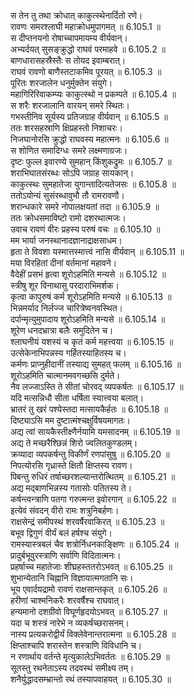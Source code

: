 

  
स तेन तु तथा क्रोधात् काकुत्स्थेनार्दितो रणे।  
रावणः समरश्लाघी महाक्रोधमुपागमत् ॥ 6.105.1 ॥   
स दीप्तनयनो रोषाच्चापमायम्य वीर्यवान्।  
अभ्यर्दयत् सुसङ्क्रुद्धो राघवं परमाहवे ॥ 6.105.2 ॥   
बाणधारासहस्रैस्तैः स तोयद इवाम्बरात्।  
राघवं रावणो बाणैस्तटाकमिव पूरयत् ॥ 6.105.3 ॥   
पूरितः शरजालेन धनुर्मुक्तेन संयुगे।  
महागिरिरिवाकम्प्यः काकुत्स्थो न प्रकम्पते ॥ 6.105.4 ॥   
स शरैः शरजालानि वारयन् समरे स्थितः।  
गभस्तीनिव सूर्यस्य प्रतिजग्राह वीर्यवान् ॥ 6.105.5 ॥   
ततः शरसहस्राणि क्षिप्रहस्तो निशाचरः।  
निजघानोरसि क्रुद्धो राघवस्य महात्मनः ॥ 6.105.6 ॥   
स शोणित समादिग्धः समरे लक्ष्मणाग्रजः।  
दृष्टः फुल्ल इवारण्ये सुमहान् किंशुकद्रुमः ॥ 6.105.7 ॥   
शराभिघातसंरब्धः सोऽपि जग्राह सायकान्।  
काकुत्स्थः सुमहातेजा युगान्तादित्यतेजसः ॥ 6.105.8 ॥   
ततोऽयोन्यं सुसंरब्धावुभौ तौ रामरावणौ।  
शरान्धकारे समरे नोपालक्षयतां तदा ॥ 6.105.9 ॥   
ततः क्रोधसमाविष्टो रामो दशरथात्मजः।  
उवाच रावणं वीरः प्रहस्य परुषं वचः ॥ 6.105.10 ॥   
मम भार्या जनस्थानादज्ञानाद्राक्षसाधम।  
हृता ते विवशा यस्मात्तस्मात्त्वं नासि वीर्यवान् ॥ 6.105.11 ॥   
मया विरहितां दीनां वर्तमानां महावने।  
वैदेहीं प्रसभं हृत्वा शूरोऽहमिति मन्यसे ॥ 6.105.12 ॥   
स्त्रीषु शूर विनाथासु परदाराभिमर्शक।  
कृत्वा कापुरुषं कर्म शूरोऽहमिति मन्यसे ॥ 6.105.13 ॥   
भिन्नमर्याद निर्लज्ज चारित्रेष्वनवस्थित।  
दर्पान्मृत्युमुपादाय शूरोऽहमिति मन्यसे ॥ 6.105.14 ॥   
शूरेण धनदभ्रात्रा बलैः समुदितेन च।  
श्लाघनीयं यशस्यं च कृतं कर्म महत्त्वया ॥ 6.105.15 ॥   
उत्सेकेनाभिपन्नस्य गर्हितस्याहितस्य च।  
कर्मणः प्राप्नुहीदानीं तस्याद्य सुमहत् फलम् ॥ 6.105.16 ॥   
शूरोऽहमिति चात्मानमवगच्छसि दुर्मते।  
नैव लज्जाऽस्ति ते सीतां चोरवद् व्यपकर्षतः ॥ 6.105.17 ॥   
यदि मत्सन्निधौ सीता धर्षिता स्यात्त्वया बलात्।  
भ्रातरं तु खरं पश्येस्तदा मत्सायकैर्हतः ॥ 6.105.18 ॥   
दिष्ट्याऽसि मम दुष्टात्मंश्चक्षुर्विषयमागतः।  
अद्य त्वां सायकैस्तीक्ष्णैर्नयामि यमसादनम् ॥ 6.105.19 ॥   
अद्य ते मच्छरैश्छिन्नं शिरो ज्वलितकुण्डलम्।  
क्रव्यादा व्यपकर्षन्तु विकीर्णं रणपांसुषु ॥ 6.105.20 ॥   
निपत्योरसि गृध्रास्ते क्षितौ क्षिप्तस्य रावण।  
पिबन्तु रुधिरं तर्षाच्छरशल्यान्तरोत्थितम् ॥ 6.105.21 ॥   
अद्य मद्बाणभिन्नस्य गतासोः पतितस्य ते।  
कर्षन्त्वन्त्राणि पतगा गरुत्मन्त इवोरगान् ॥ 6.105.22 ॥   
इत्येवं संवदन् वीरो रामः शत्रुनिबर्हणः।  
राक्षसेन्द्रं समीपस्थं शरवर्षैरवाकिरत् ॥ 6.105.23 ॥   
बभूव द्विगुणं वीर्यं बलं हर्षश्च संयुगे।  
रामस्यास्त्रबलं चैव शत्रोर्निधनकाङ्क्षिणः ॥ 6.105.24 ॥   
प्रादुर्बभूवुरस्त्राणि सर्वाणि विदितात्मनः।  
प्रहर्षाच्च महातेजाः शीघ्रहस्ततरोऽभवत् ॥ 6.105.25 ॥   
शुभान्येतानि चिह्नानि विज्ञायात्मगतानि सः।  
भूय एवार्दयद्रामो रावणं राक्षसान्तकृत् ॥ 6.105.26 ॥   
हरीणां चाश्मनिकरैः शरवर्षैश्च राघवात्।  
हन्यमानो दशग्रीवो विघूर्णहृदयोऽभवत् ॥ 6.105.27 ॥   
यदा च शस्त्रं नारेभे न व्यकर्षच्छरासनम्।  
नास्य प्रत्यकरोद्वीर्यं विक्लेवेनान्तरात्मना ॥ 6.105.28 ॥   
क्षिप्ताश्चापि शरास्तेन शस्त्राणि विविधानि च।  
न रणार्थाय वर्तन्ते मृत्युकालेऽभिवर्ततः ॥ 6.105.29 ॥   
सूतस्तु रथनेताऽस्य तदवस्थं समीक्ष्य तम्।  
शनैर्युद्धादसम्भ्रान्तो रथं तस्यापवाहयत् ॥ 6.105.30 ॥   

